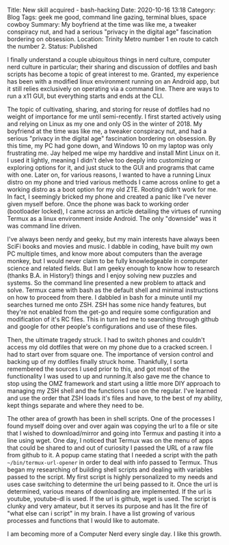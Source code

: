 Title: New skill acquired - bash-hacking
Date: 2020-10-16 13:18
Category: Blog
Tags: geek me good, command line gazing, terminal blues, space cowboy
Summary: My boyfriend at the time was like me, a tweaker conspiracy nut, and had a serious "privacy in the digital age" fascination bordering on obsession.
Location: Trinity Metro number 1 en route to catch the number 2.
Status: Published


I finally understand a couple ubiquitous things in nerd culture, computer nerd culture in particular; their sharing and discussion of dotfiles and bash scripts has become a topic of great interest to me. Granted, my experience has been with a modified linux environment running on an Android app, but it still relies exclusively on operating via a command line. There are ways to run a x11 GUI, but everything starts and ends at the CLI.

The topic of cultivating, sharing, and storing for reuse of dotfiles had no weight of importance for me until semi-recently. I first started actively using and relying on Linux as my one and only OS in the winter of 2018. My boyfriend at the time was like me, a tweaker conspiracy nut, and had a serious "privacy in the digital age" fascination bordering on obsession. By this time, my PC had gone down, and Windows 10 on my laptop was only frustrating me. Jay helped me wipe my harddive and install Mint Linux on it. I used it lightly, meaning I didn't delve too deeply into customizing or exploring options for it, and just stuck to the GUI and programs that came with one. Later on, for various reasons, I wanted to have a running Linux distro on my phone and tried various methods I came across online to get a working distro as a boot option for my old ZTE. Rooting didn't work for me. In fact, I seemingly bricked my phone and created a panic like I've never given myself before. Once the phone was back to working order (bootloader locked), I came across an article detailing the virtues of running Termux as a linux environment inside Android. The only "downside" was it was command line driven.

I've always been nerdy and geeky, but my main interests have always been SciFi books and movies and music. I dabble in coding, have built my own PC multiple times, and know more about computers than the average monkey, but I would never claim to be fully knowledgeable in computer science and related fields. But I am geeky enough to know how to research (thanks B.A. in History!) things and I enjoy solving new puzzles and systems. So the command line presented a new problem to attack and solve. Termux came with bash as the default shell and minimal instructions on how to proceed from there. I dabbled in bash for a minute until my searches turned me onto ZSH. ZSH has some nice handy features, but they're not enabled from the get-go and require some configuration and modification of it's RC files. This in turn led me to searching through github and google for other people's configurations and use of these files.

Then, the ultimate tragedy struck. I had to switch phones and couldn't access my old dotfiles that were on my phone due to a cracked screen. I had to start over from square one. The importance of version control and backing up of my dotfiles finally struck home. Thankfully, I sorta remembered the sources I used prior to this, and got most of the functionality I was used to up and running.It also gave me the chance to stop using the OMZ framework and start using a little more DIY approach to managing my ZSH shell and the functions I use on the regular. I've learned and use the order that ZSH loads it's files and have, to the best of my ability, kept things separate and where they need to be.

The other area of growth has been in shell scripts. One of the processes I found myself doing over and over again was copying the url to a file or site that I wished to download/mirror and going into Termux and pasting it into a line using wget. One day, I noticed that Termux was on the menu of apps that could be shared to and out of curiosity I passed the URL of a raw file from github to it. A popup came stating that I needed a script with the path `~/bin/termux-url-opener` in order to deal with info passed to Termux. Thus began my researching of building shell scripts and dealing with variables passed to the script. My first script is highly personalized to my needs and uses case switching to determine the url being passed to it. Once the url is determined, various means of downloading are implemented. If the url is youtube, youtube-dl is used. If the url is github, wget is used. The script is clunky and very amateur, but it serves its purpose and has lit the fire of "what else can i script" in my brain. I have a list growing of various processes and functions that I would like to automate.

I am becoming more of a Computer Nerd every single day. I like this growth.
